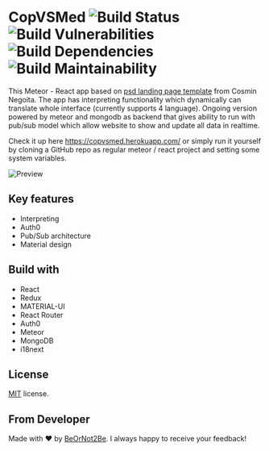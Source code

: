 <!-- @format -->

# CopVSMed ![Build Status][badge:github-actions] ![Build Vulnerabilities][badge:repo-vulnerabilities] ![Build Dependencies][badge:dependencies] ![Build Maintainability][badge:maintainability]

This Meteor - React app based on [psd landing page template][link:buy-psd] from Cosmin Negoita. The app has interpreting functionality which dynamically can translate whole interface (currently supports 4 language). Ongoing version powered by meteor and mongodb as backend that gives ability to run with pub/sub model which allow website to show and update all data in realtime.

Check it up here https://copvsmed.herokuapp.com/ or simply run it yourself by cloning a GitHub repo as regular meteor / react project and setting some system variables.

![Preview](https://user-images.githubusercontent.com/33556915/76815896-1b6f1a00-67bc-11ea-913f-9cd64a68ec36.jpg)

## Key features

- Interpreting
- Auth0
- Pub/Sub architecture
- Material design

## Build with

- React
- Redux
- MATERIAL-UI
- React Router
- Auth0
- Meteor
- MongoDB
- i18next

## License

[MIT](LICENSE.txt) license.

## From Developer

Made with ❤️ by [BeOrNot2Be][link:beornot2be]. I always happy to receive your feedback!

[badge:maintainability]: https://api.codeclimate.com/v1/badges/7a377d0c9a63883acd78/maintainability
[badge:dependencies]: https://david-dm.org/BeOrNot2Be/CopVSMed.svg
[badge:repo-vulnerabilities]: https://snyk.io/test/github/BeOrNot2Be/CopVSMed/badge.svg
[badge:github-actions]: https://github.com/BeOrNot2Be/CopVSMed/workflows/Build/badge.svg?branch=next
[link:beornot2be]: https://github.com/BeOrNot2Be
[link:buy-psd]: https://www.epicpxls.com/items/ecommerce-landing-page
